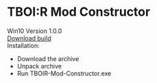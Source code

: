 # TBOI:R Mod Constructor
Win10 Version 1.0.0\
[Download build](https://drive.google.com/drive/folders/1Rv7TBqstoA6qdTMHeYIds1A7wTnxLzs3?usp=sharing)\
Installation:
- Download the archive
- Unpack archive
- Run TBOIR-Mod-Constructor.exe
